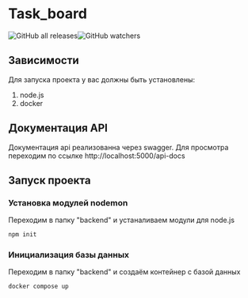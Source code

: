 # Task_board
![GitHub all releases](https://img.shields.io/github/downloads/babahasko/Making_README/total?logo=GitHub)![GitHub watchers](https://img.shields.io/github/watchers/babahasko/Making_README?logo=GitHub)

## Зависимости
Для запуска проекта у вас должны быть установлены:
1. node.js
2. docker
## Документация API
Документация api реализованна через swagger. Для просмотра переходим по ссылке http://localhost:5000/api-docs
## Запуск проекта
### Установка модулей nodemon
Переходим в папку "backend" и устаналиваем модули для node.js
```cmd
npm init
```
### Инициализация базы данных
Переходим в папку "backend" и создаём контейнер с базой данных
```cmd
docker compose up
```
